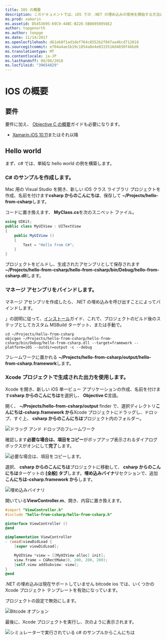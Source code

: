 ```yaml
---
title: IOS の概要
description: このドキュメントでは、iOS での .NET の埋め込みの使用を開始する方法について説明します。 要件について説明し、マネージ アセンブリをバインドし、Xcode プロジェクトの出力を使用する方法を示すサンプル アプリを表示します。
ms.prod: xamarin
ms.assetid: D5453695-69C9-44BC-B226-5B86950956E2
author: topgenorth
ms.author: toopge
ms.date: 11/14/2017
ms.openlocfilehash: d61eb8f1ad1def764c8552b2f047aa46cd712018
ms.sourcegitcommit: ef04a4ae1b19c1854a8e4e8315516d4030f4bbd6
ms.translationtype: MT
ms.contentlocale: ja-JP
ms.lasthandoff: 08/08/2018
ms.locfileid: "39654829"
---
```

# <a name="getting-started-with-ios"></a>IOS の概要

## <a name="requirements"></a>要件

要件に加え、 [Objective C の概要](~/tools/dotnet-embedding/get-started/objective-c/index.md)ガイドも必要になります。

* [Xamarin.iOS 10.11](https://visualstudio.microsoft.com/xamarin/)またはそれ以降

## <a name="hello-world"></a>Hello world

まず、c# では、単純な hello world の例を構築します。

### <a name="create-c-sample"></a>C# のサンプルを作成します。

Mac 用の Visual Studio を開き、新しい iOS クラス ライブラリ プロジェクトを作成、名前を付けます**csharp からのこんにちは**、保存して **~/Projects/hello-from-csharp**します。

コードに置き換えます、 **MyClass.cs**を次のスニペット ファイル。

```csharp
using UIKit;
public class MyUIView : UITextView
{
    public MyUIView ()
    {
        Text = "Hello from C#";
    }
}
```

プロジェクトをビルドし、生成されたアセンブリとして保存されます **~/Projects/hello-from-csharp/hello-from-csharp/bin/Debug/hello-from-csharp.dll**します。

### <a name="bind-the-managed-assembly"></a>マネージ アセンブリをバインドします。

マネージ アセンブリを作成したら、.NET の埋め込みを呼び出すことによってバインドします。

」の説明に従って、[インストール](~/tools/dotnet-embedding/get-started/install/install.md)ガイド、これで、プロジェクトのビルド後のステップとしてカスタム MSBuild ターゲット、または手動で。

```shell
cd ~/Projects/hello-from-csharp
objcgen ~/Projects/hello-from-csharp/hello-from-csharp/bin/Debug/hello-from-csharp.dll --target=framework --platform=iOS --outdir=output -c --debug
```

フレームワークに置かれる **~/Projects/hello-from-csharp/output/hello-from-csharp.framework**します。

### <a name="use-the-generated-output-in-an-xcode-project"></a>Xcode プロジェクトで生成された出力を使用します。

Xcode を開き、新しい iOS 単一ビュー アプリケーションの作成、名前を付けます**csharp からのこんにちは**を選択し、 **Objective C**言語。

開く、 **~/Projects/hello-from-csharp/output** finder で、選択ディレクトリ**こんにちは-csharp.framework から**Xcode プロジェクトにドラッグし、ドロップ、すぐ上、 **csharp からのこんにちは**プロジェクト内のフォルダー。

![ドラッグ アンド ドロップのフレームワーク](ios-images/hello-from-csharp-ios-drag-drop-framework.png)

確認します**必要な場合は、項目をコピー**がポップアップ表示されるダイアログ ボックスがオンにして**完了**します。

![必要な場合は、項目をコピーします。](ios-images/hello-from-csharp-ios-copy-items-if-needed.png)

選択、 **csharp からのこんにちは**プロジェクトに移動して、 **csharp からのこんにちは**ターゲットの **[全般] タブ**します。**埋め込みバイナリ**セクションで、追加**こんにちは-csharp.framework から**します。

![埋め込みバイナリ](ios-images/hello-from-csharp-ios-embedded-binaries.png)

開いている**ViewController.m**、開き、内容に置き換えます。

```objective-c
#import "ViewController.h"
#include "hello-from-csharp/hello-from-csharp.h"

@interface ViewController ()
@end

@implementation ViewController
- (void)viewDidLoad {
    [super viewDidLoad];

    MyUIView *view = [[MyUIView alloc] init];
    view.frame = CGRectMake(0, 200, 200, 200);
    [self.view addSubview: view];
}
@end
```

.NET の埋め込みは現在サポートしていません bitcode ios では、いくつかの Xcode プロジェクト テンプレートを有効になっています。 

プロジェクトの設定で無効にします。

![Bitcode オプション](../../images/ios-bitcode-option.png)

最後に、Xcode プロジェクトを実行し、次のように表示されます。

![シミュレーターで実行されている c# のサンプルからこんにちは](ios-images/hello-from-csharp-ios.png)
